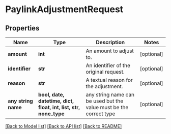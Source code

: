 # PaylinkAdjustmentRequest


## Properties
Name | Type | Description | Notes
------------ | ------------- | ------------- | -------------
**amount** | **int** | An amount to adjust to. | [optional] 
**identifier** | **str** | An identifier of the original request. | [optional] 
**reason** | **str** | A textual reason for the adjustment. | [optional] 
**any string name** | **bool, date, datetime, dict, float, int, list, str, none_type** | any string name can be used but the value must be the correct type | [optional]

[[Back to Model list]](../README.md#documentation-for-models) [[Back to API list]](../README.md#documentation-for-api-endpoints) [[Back to README]](../README.md)


